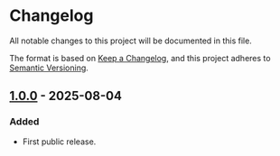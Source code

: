 # Changelog

All notable changes to this project will be documented in this file.

The format is based on [Keep a Changelog](https://keepachangelog.com/en/1.1.0/),
and this project adheres to [Semantic Versioning](https://semver.org/spec/v2.0.0.html).

## [1.0.0] - 2025-08-04

### Added

- First public release.

[1.0.0]: https://github.com/NowaLone/TwitchMemeAlertsAuto/releases/tag/v1.0.0